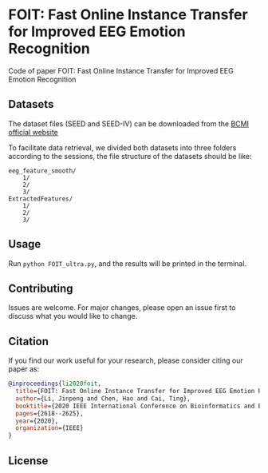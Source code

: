 # FOIT: Fast Online Instance Transfer for Improved EEG Emotion Recognition

Code of paper FOIT: Fast Online Instance Transfer for Improved EEG Emotion Recognition

## Datasets
The dataset files (SEED and SEED-IV) can be downloaded from the [BCMI official website](https://bcmi.sjtu.edu.cn/~seed/index.html)

To facilitate data retrieval, we divided both datasets into three folders according to the sessions, the file structure of the datasets should be like:
```
eeg_feature_smooth/
    1/
    2/
    3/
ExtractedFeatures/
    1/
    2/
    3/
```


## Usage
Run `python FOIT_ultra.py`, and the results will be printed in the terminal.

## Contributing
Issues are welcome. For major changes, please open an issue first to discuss what you would like to change.

## Citation
If you find our work useful for your research, please consider citing our paper as:

```bibtex
@inproceedings{li2020foit,
  title={FOIT: Fast Online Instance Transfer for Improved EEG Emotion Recognition},
  author={Li, Jinpeng and Chen, Hao and Cai, Ting},
  booktitle={2020 IEEE International Conference on Bioinformatics and Biomedicine (BIBM)},
  pages={2618--2625},
  year={2020},
  organization={IEEE}
}
```

## License

